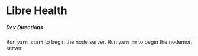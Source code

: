 # Libre Health

##### Dev Directions

Run `yarn start` to begin the node server.
Run `yarn nm` to begin the nodemon server. 
